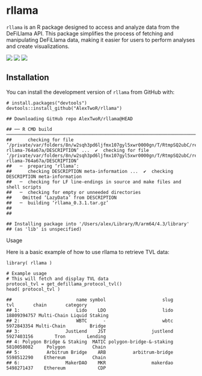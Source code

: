 # rllama

`rllama` is an R package designed to access and analyze data from the
DeFiLlama API. This package simplifies the process of fetching and
manipulating DeFiLlama data, making it easier for users to perform
analyses and create visualizations.

[![](https://www.r-pkg.org/badges/version/rllama)](https://cran.r-project.org/web/packages/rllama/index.html)
[![](https://cranlogs.r-pkg.org/badges/rllama)](https://cran.r-project.org/package=rllama)
[![](https://cranlogs.r-pkg.org/badges/grand-total/rllama)](https://cranlogs.r-pkg.org/badges/grand-total/rllama)

## Installation

You can install the development version of `rllama` from GitHub with:

    # install.packages("devtools")
    devtools::install_github("AlexTwoR/rllama")

    ## Downloading GitHub repo AlexTwoR/rllama@HEAD

    ## ── R CMD build ───────────────────────────────────────────────────────────────────────────────────────────────────────────────────────────
    ##      checking for file ‘/private/var/folders/8n/w2sqh3pd6ljfmx107gyl5xwr0000gn/T/RtmpSQ2ubC/remotes919d3969a3d1/AlexTwoR-rllama-764a67a/DESCRIPTION’ ...  ✔  checking for file ‘/private/var/folders/8n/w2sqh3pd6ljfmx107gyl5xwr0000gn/T/RtmpSQ2ubC/remotes919d3969a3d1/AlexTwoR-rllama-764a67a/DESCRIPTION’
    ##   ─  preparing ‘rllama’:
    ##      checking DESCRIPTION meta-information ...  ✔  checking DESCRIPTION meta-information
    ##   ─  checking for LF line-endings in source and make files and shell scripts
    ##   ─  checking for empty or unneeded directories
    ##    Omitted ‘LazyData’ from DESCRIPTION
    ##   ─  building ‘rllama_0.3.1.tar.gz’
    ##      
    ## 

    ## Installing package into '/Users/alex/Library/R/arm64/4.3/library'
    ## (as 'lib' is unspecified)

Usage

Here is a basic example of how to use rllama to retrieve TVL data:

    library( rllama )

    # Example usage
    # This will fetch and display TVL data
    protocol_tvl = get_defillama_protocol_tvl()
    head( protocol_tvl )

    ##                        name symbol                     slug         tvl       chain       category
    ## 1:                     Lido    LDO                     lido 18809394757 Multi-Chain Liquid Staking
    ## 2:                     WBTC      -                     wbtc  5972843354 Multi-Chain         Bridge
    ## 3:                 JustLend    JST                 justlend  5927403156        Tron        Lending
    ## 4: Polygon Bridge & Staking  MATIC polygon-bridge-&-staking  5810058082     Polygon          Chain
    ## 5:          Arbitrum Bridge    ARB          arbitrum-bridge  5598512290    Ethereum          Chain
    ## 6:                 MakerDAO    MKR                 makerdao  5498271437    Ethereum            CDP
